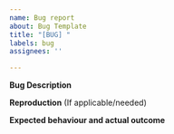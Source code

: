 ```yaml
---
name: Bug report
about: Bug Template
title: "[BUG] "
labels: bug
assignees: ''

---
```


**Bug Description**

**Reproduction** 
(If applicable/needed)

**Expected behaviour and actual outcome**
